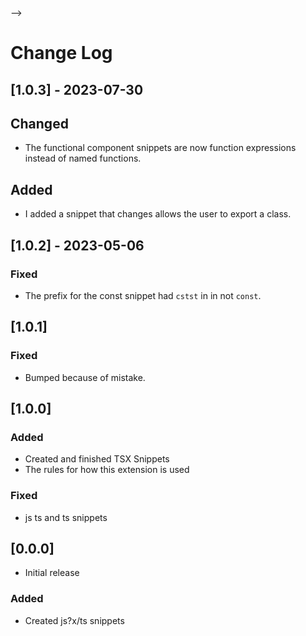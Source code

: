 <!-- <!-- markdownlint-disable no-duplicate-header --> -->

# Change Log

## [1.0.3] - 2023-07-30

## Changed

- The functional component snippets are now function expressions instead of named functions.

## Added

- I added a snippet that changes allows the user to export a class.

## [1.0.2] - 2023-05-06

### Fixed

- The prefix for the const snippet had `cstst` in in not `const`.

## [1.0.1]

### Fixed

- Bumped because of mistake.

## [1.0.0]

### Added

- Created and finished TSX Snippets
- The rules for how this extension is used

### Fixed

- js ts and ts snippets

## [0.0.0]

- Initial release

### Added

- Created js?x/ts snippets
